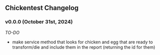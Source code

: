 Chickentest Changelog
----------------

### v0.0.0 (October 31st, 2024)

_TO-DO_
- make service method that looks for chicken and egg that are
  ready to transform/die and include them in the report (returning
  the id for them)